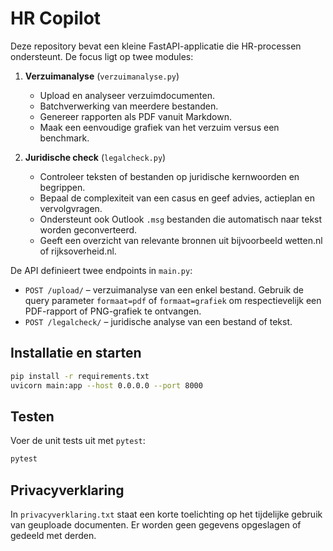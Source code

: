 # HR Copilot

Deze repository bevat een kleine FastAPI-applicatie die HR-processen ondersteunt. De focus ligt op twee modules:

1. **Verzuimanalyse** (`verzuimanalyse.py`)
   - Upload en analyseer verzuimdocumenten.
   - Batchverwerking van meerdere bestanden.
   - Genereer rapporten als PDF vanuit Markdown.
   - Maak een eenvoudige grafiek van het verzuim versus een benchmark.

2. **Juridische check** (`legalcheck.py`)
   - Controleer teksten of bestanden op juridische kernwoorden en begrippen.
   - Bepaal de complexiteit van een casus en geef advies, actieplan en vervolgvragen.
   - Ondersteunt ook Outlook `.msg` bestanden die automatisch naar tekst worden geconverteerd.
   - Geeft een overzicht van relevante bronnen uit bijvoorbeeld wetten.nl of rijksoverheid.nl.

De API definieert twee endpoints in `main.py`:

- `POST /upload/` – verzuimanalyse van een enkel bestand. Gebruik de query
  parameter `formaat=pdf` of `formaat=grafiek` om respectievelijk een PDF-rapport
  of PNG-grafiek te ontvangen.
- `POST /legalcheck/` – juridische analyse van een bestand of tekst.

## Installatie en starten

```bash
pip install -r requirements.txt
uvicorn main:app --host 0.0.0.0 --port 8000
```

## Testen

Voer de unit tests uit met `pytest`:

```bash
pytest
```

## Privacyverklaring

In `privacyverklaring.txt` staat een korte toelichting op het tijdelijke gebruik van geuploade documenten. Er worden geen gegevens opgeslagen of gedeeld met derden.
